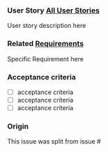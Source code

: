 ### User Story [All User Stories](https://git.chalmers.se/courses/dit355/2023/student-teams/dit356-2023-16/flossboss/-/wikis/User%20Stories)

User story description here

### Related [Requirements](https://git.chalmers.se/courses/dit355/2023/student-teams/dit356-2023-16/flossboss/-/wikis/Requirements)

Specific Requirement here

### Acceptance criteria

- [ ] acceptance criteria
- [ ] acceptance criteria
- [ ] acceptance criteria

### Origin

This issue was split from issue #<number>
